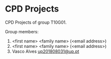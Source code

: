 # CPD Projects

CPD Projects of group T10G01.

Group members:

1. &lt;first name&gt; &lt;family name&gt; (&lt;email address&gt;)
2. &lt;first name&gt; &lt;family name&gt; (&lt;email address&gt;)
3. Vasco Alves up201808031@up.pt

